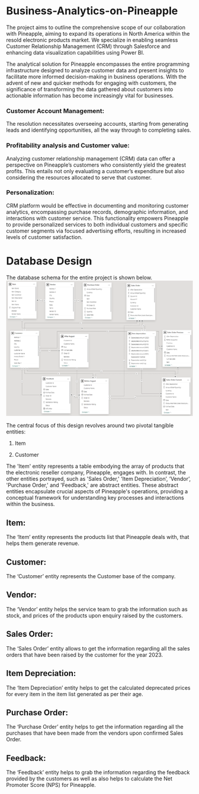 # Business-Analytics-on-Pineapple
The project aims to outline the comprehensive scope of our collaboration with Pineapple, aiming to expand its operations in North America within the resold electronic products market. We specialize in enabling seamless Customer Relationship Management (CRM) through Salesforce and enhancing data visualization capabilities using Power BI.

The analytical solution for Pineapple encompasses the entire programming infrastructure designed to analyze customer data and present insights to facilitate more informed decision-making in business operations. With the advent of new and quicker methods for engaging with customers, the significance of transforming the data gathered about customers into actionable information has become increasingly vital for businesses. 

### Customer Account Management: 
The resolution necessitates overseeing accounts, starting from generating leads and identifying opportunities, all the way through to completing sales. 

 

### Profitability analysis and Customer value: 
Analyzing customer relationship management (CRM) data can offer a perspective on Pineapple’s customers who consistently yield the greatest profits. This entails not only evaluating a customer’s expenditure but also considering the resources allocated to serve that customer.  

 

### Personalization: 
CRM platform would be effective in documenting and monitoring customer analytics, encompassing purchase records, demographic information, and interactions with customer service. This functionality empowers Pineapple to provide personalized services to both individual customers and specific customer segments via focused advertising efforts, resulting in increased levels of customer satisfaction. 

# Database Design
The database schema for the entire project is shown below.
![image](./extended_database.png)

The central focus of this design revolves around two pivotal tangible entities:  

1. Item  

2. Customer  

The 'Item' entity represents a table embodying the array of products that the electronic reseller company, Pineapple, engages with. In contrast, the other entities portrayed, such as 'Sales Order,' 'Item Depreciation’, ’Vendor’, 'Purchase Order,' and 'Feedback,' are abstract entities. These abstract entities encapsulate crucial aspects of Pineapple's operations, providing a conceptual framework for understanding key processes and interactions within the business. 

## Item: 
The ‘Item’ entity represents the products list that Pineapple deals with, that helps them generate revenue. 

## Customer: 

The ‘Customer’ entity represents the Customer base of the company. 

## Vendor: 

The ‘Vendor’ entity helps the service team to grab the information such as stock, and prices of the products upon enquiry raised by the customers. 

## Sales Order: 

The ‘Sales Order’ entity allows to get the information regarding all the sales orders that have been raised by the customer for the year 2023.  

## Item Depreciation: 

The ‘Item Depreciation’ entity helps to get the calculated deprecated prices for every item in the item list generated as per their age. 

## Purchase Order: 

The ‘Purchase Order’ entity helps to get the information regarding all the purchases that have been made from the vendors upon confirmed Sales Order. 

## Feedback: 

The ‘Feedback’ entity helps to grab the information regarding the feedback provided by the customers as well as also helps to calculate the Net Promoter Score (NPS) for Pineapple. 


